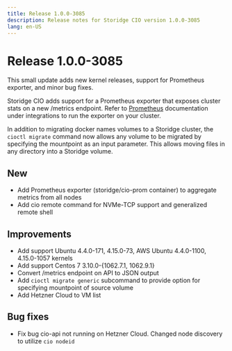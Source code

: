 ```yaml
---
title: Release 1.0.0-3085
description: Release notes for Storidge CIO version 1.0.0-3085
lang: en-US
---
```


# Release 1.0.0-3085
This small update adds new kernel releases, support for Prometheus exporter, and minor bug fixes.

Storidge CIO adds support for a Prometheus exporter that exposes cluster stats on a new /metrics endpoint. Refer to [Prometheus](https://docs.storidge.com/integrations/prometheus.html) documentation under integrations to run the exporter on your cluster.

In addition to migrating docker names volumes to a Storidge cluster, the `cioctl migrate` command now allows any volume to be migrated by specifying the mountpoint as an input parameter. This allows moving files in any directory into a Storidge volume.

## New
- Add Prometheus exporter (storidge/cio-prom container) to aggregate metrics from all nodes
- Add cio remote command for NVMe-TCP support and generalized remote shell

## Improvements
- Add support Ubuntu 4.4.0-171, 4.15.0-73, AWS Ubuntu 4.4.0-1100, 4.15.0-1057 kernels
- Add support Centos 7 3.10.0-{1062.7.1, 1062.9.1}
- Convert /metrics endpoint on API to JSON output
- Add `cioctl migrate generic` subcommand to provide option for specifying mountpoint of source volume
- Add Hetzner Cloud to VM list

## Bug fixes
- Fix bug cio-api not running on Hetzner Cloud. Changed node discovery to utilize `cio nodeid`
